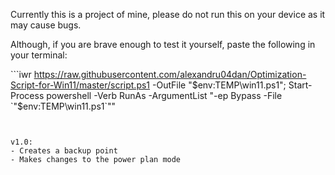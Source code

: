 Currently this is a project of mine, please do not run this on your device as it may cause bugs.


Although, if you are brave enough to test it yourself, paste the following in your terminal:

```iwr https://raw.githubusercontent.com/alexandru04dan/Optimization-Script-for-Win11/master/script.ps1 -OutFile "$env:TEMP\win11.ps1"; Start-Process powershell -Verb RunAs -ArgumentList "-ep Bypass -File `"$env:TEMP\win11.ps1`""
```


v1.0:
- Creates a backup point
- Makes changes to the power plan mode
